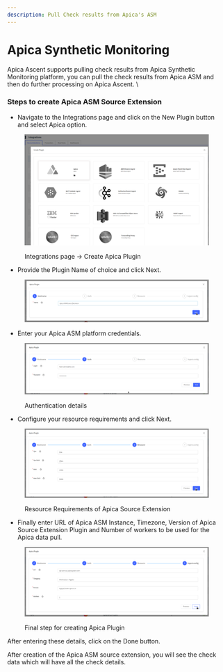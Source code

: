```yaml
---
description: Pull Check results from Apica's ASM
---
```


# Apica Synthetic Monitoring

Apica Ascent supports pulling check results from Apica Synthetic Monitoring platform, you can pull the check results from Apica ASM and then do further processing on Apica Ascent. \


### Steps to create Apica ASM Source Extension

* Navigate to the Integrations page and click on the New Plugin button and select Apica option.

<figure><img src="../.gitbook/assets/Screenshot from 2023-09-07 11-30-18.png" alt=""><figcaption><p>Integrations page -> Create Apica Plugin</p></figcaption></figure>

* Provide the Plugin Name of choice and click Next.

<figure><img src="../.gitbook/assets/Screenshot from 2023-09-07 11-34-35.png" alt=""><figcaption></figcaption></figure>

* Enter your Apica ASM platform credentials.

<figure><img src="../.gitbook/assets/Screenshot from 2023-09-07 12-10-30.png" alt=""><figcaption><p>Authentication details</p></figcaption></figure>

* Configure your resource requirements and click Next.

<figure><img src="../.gitbook/assets/Screenshot from 2023-09-07 12-11-43.png" alt=""><figcaption><p>Resource Requirements of Apica Source Extension</p></figcaption></figure>

* Finally enter URL of Apica ASM Instance, Timezone, Version of Apica Source Extension Plugin and Number of workers to be used for the Apica data pull.&#x20;

<figure><img src="../.gitbook/assets/Screenshot from 2023-09-07 12-25-53.png" alt=""><figcaption><p>Final step for creating Apica Plugin</p></figcaption></figure>

After entering these details, click on the Done button.

After creation of the Apica ASM source extension, you will see the check data which will have all the check details.
